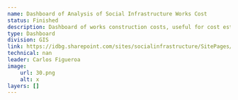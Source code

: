```yaml
---
name: Dashboard of Analysis of Social Infrastructure Works Cost
status: Finished
description: Dashboard of works construction costs, useful for cost estimation in the operations preparation phase.This database is fed with the data estimated in the different phases of the projects, and updated to the extent that the contracts are awarded and the finished works.
type: Dashboard
division: GIS
link: https://idbg.sharepoint.com/sites/socialinfrastructure/SitePages/Apoyo-operativo.aspx
technical: nan
leader: Carlos Figueroa
image: 
    url: 30.png
    alt: x
layers: []
---
```

    